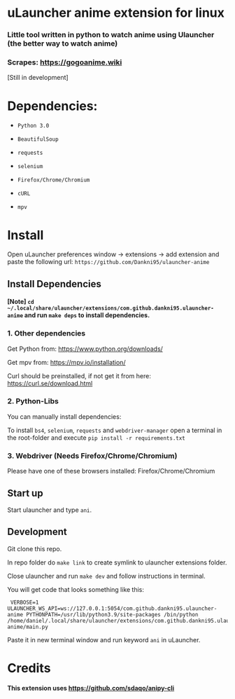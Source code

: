 # uLauncher anime extension for linux

### Little tool written in python to watch anime using Ulauncher (the better way to watch anime)
### Scrapes: https://gogoanime.wiki

[Still in development]

# Dependencies:
- `Python 3.0`

- `BeautifulSoup`

- `requests`

- `selenium`

- `Firefox/Chrome/Chromium`

- `cURL`

- `mpv`
 

# Install
Open uLauncher preferences window -> extensions -> add extension and paste the following url:
`https://github.com/Dankni95/ulauncher-anime`


## Install Dependencies

#### [Note] `cd ~/.local/share/ulauncher/extensions/com.github.dankni95.ulauncher-anime` and run `make deps` to install dependencies.
 
### 1. Other dependencies
Get Python from: https://www.python.org/downloads/

Get mpv from: https://mpv.io/installation/

Curl should be preinstalled, if not get it from here: https://curl.se/download.html

### 2. Python-Libs
You can manually install dependencies:

To install `bs4`, `selenium`, `requests` and `webdriver-manager` open a terminal in the root-folder and execute `pip install -r requirements.txt`

### 3. Webdriver (Needs Firefox/Chrome/Chromium)

Please have one of these browsers installed: Firefox/Chrome/Chromium 

## Start up 
Start ulauncher and type `ani`.



## Development
Git clone this repo.

In repo folder do `make link` to create symlink to ulauncher extensions folder.

Close ulauncher and run `make dev` and follow instructions in terminal.

You will get code that looks something like this:
```
 VERBOSE=1 ULAUNCHER_WS_API=ws://127.0.0.1:5054/com.github.dankni95.ulauncher-anime PYTHONPATH=/usr/lib/python3.9/site-packages /bin/python /home/daniel/.local/share/ulauncher/extensions/com.github.dankni95.ulauncher-anime/main.py
```
Paste it in new terminal window and run keyword `ani` in uLauncher. 


# Credits
#### This extension uses https://github.com/sdaqo/anipy-cli 
